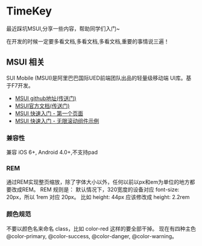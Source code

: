 # TimeKey 
 最近踩坑MSUI,分享一些内容，帮助同学们入门~
 
 在开发的时候一定要多看文档,多看文档,多看文档,重要的事情说三遍！
## MSUI 相关
SUI Mobile (MSUI)是阿里巴巴国际UED前端团队出品的轻量级移动端 UI库。基于F7开发。
* [MSUI github地址(传送门)](https://github.com/sdc-alibaba/SUI-Mobile)
* [MSUI官方文档(传送门)](http://m.sui.taobao.org/components/)
* [MSUI 快速入门 - 第一个页面](https://github.com/CNCrazyMoon/TimeKey/issues/1)
* [MSUI 快速入门 - 无限滚动组件示例](https://github.com/CNCrazyMoon/TimeKey/issues/2)

### 兼容性
兼容 iOS 6+, Android 4.0+,不支持pad

### REM
通过REM实现整页缩放，除了字体大小以外，任何以前以px和em为单位的地方都要改成REM。 REM 规则是： 默认情况下，320宽度的设备对应 font-size: 20px，所以 1rem 对应 20px。 比如 height: 44px 应该修改成 height: 2.2rem

### 颜色规范
不要以颜色名来命名 class，比如 color-red 这样的要全部干掉。 现在有四种主色 @color-primary, @color-success, @color-danger, @color-warning。
